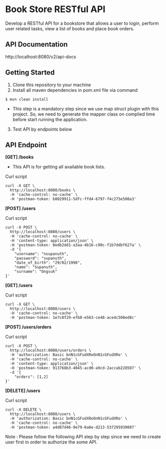 # Book Store RESTful API

Develop a RESTful API for a bookstore that allows a user to login, perform user related tasks,
view a list of books and place book orders.

## API Documentation

http://localhost:8080/v2/api-docs

## Getting Started

1) Clone this repository to your machine 
2) Install all maven dependencies in pom.xml file via command

```
$ mvn clean install
```
- This step is a mandatory step since we use map struct plugin with this project. So, we need to 
generate the mapper class on complied time before start running the application.

3) Test API by endpoints below 

## API Endpoint

**[GET] /books**

- This API is for getting all available book lists.

Curl script

```
curl -X GET \
  http://localhost:8080/books \
  -H 'cache-control: no-cache' \
  -H 'postman-token: b8029911-5dfc-ffd4-6797-f4c275e508a3'
```


**[POST] /users**

Curl script

```
curl -X POST \
  http://localhost:8080/users \
  -H 'cache-control: no-cache' \
  -H 'content-type: application/json' \
  -H 'postman-token: 0edb2dd1-a3aa-4b16-c90c-f1b7ddbf627a' \
  -d '{
	"username": "nsupanuth",
	"password": "supanuth",
	"date_of_birth": "29/02/1996",
	"name": "Supanuth",
	"surname": "Ongsuk"
}'
```

**[GET] /users**

Curl script

```
curl -X GET \
  http://localhost:8080/users \
  -H 'cache-control: no-cache' \
  -H 'postman-token: 1e7c8f29-efb0-e563-ce48-ace4c500ed8c'
```

**[POST] /users/orders**

Curl script

```
curl -X POST \
  http://localhost:8080/users/orders \
  -H 'authorization: Basic bnN1cGFudXRoOnN1cGFudXRo' \
  -H 'cache-control: no-cache' \
  -H 'content-type: application/json' \
  -H 'postman-token: 913768b3-4045-acd0-a9cd-2accab228507' \
  -d '{
	"orders": [1,2]
}'
```

**[DELETE] /users**

Curl script

```
curl -X DELETE \
  http://localhost:8080/users \
  -H 'authorization: Basic bnN1cGFudXRoOnN1cGFudXRo' \
  -H 'cache-control: no-cache' \
  -H 'postman-token: a4d87d46-9e79-6a6e-d213-537295930087'
```


Note : Please follow the following API step by step since we need to create user first in order to authorize 
the some API.



